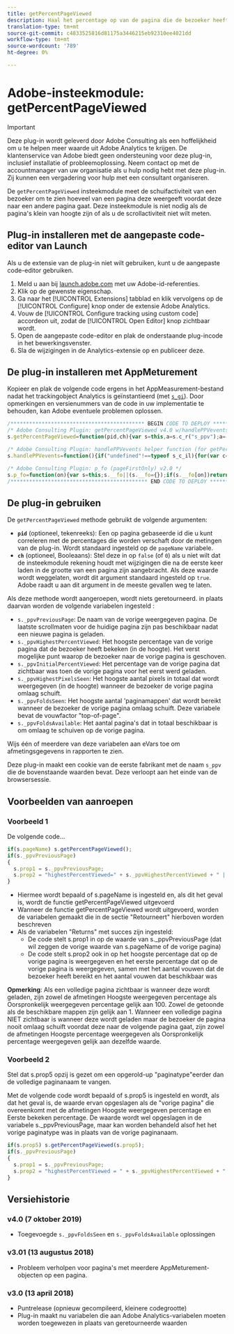 ```yaml
---
title: getPercentPageViewed
description: Haal het percentage op van de pagina die de bezoeker heeft weergegeven.
translation-type: tm+mt
source-git-commit: c4833525816d81175a3446215eb92310ee4021dd
workflow-type: tm+mt
source-wordcount: '789'
ht-degree: 0%

---
```



# Adobe-insteekmodule: getPercentPageViewed

>[!IMPORTANT]
>
>Deze plug-in wordt geleverd door Adobe Consulting als een hoffelijkheid om u te helpen meer waarde uit Adobe Analytics te krijgen. De klantenservice van Adobe biedt geen ondersteuning voor deze plug-in, inclusief installatie of probleemoplossing. Neem contact op met de accountmanager van uw organisatie als u hulp nodig hebt met deze plug-in. Zij kunnen een vergadering voor hulp met een consultant organiseren.

De `getPercentPageViewed` insteekmodule meet de schuifactiviteit van een bezoeker om te zien hoeveel van een pagina deze weergeeft voordat deze naar een andere pagina gaat. Deze insteekmodule is niet nodig als de pagina&#39;s klein van hoogte zijn of als u de scrollactiviteit niet wilt meten.

## Plug-in installeren met de aangepaste code-editor van Launch

Als u de extensie van de plug-in niet wilt gebruiken, kunt u de aangepaste code-editor gebruiken.

1. Meld u aan bij [launch.adobe.com](https://launch.adobe.com) met uw Adobe-id-referenties.
1. Klik op de gewenste eigenschap.
1. Ga naar het [!UICONTROL Extensions] tabblad en klik vervolgens op de [!UICONTROL Configure] knop onder de extensie Adobe Analytics.
1. Vouw de [!UICONTROL Configure tracking using custom code] accordeon uit, zodat de [!UICONTROL Open Editor] knop zichtbaar wordt.
1. Open de aangepaste code-editor en plak de onderstaande plug-incode in het bewerkingsvenster.
1. Sla de wijzigingen in de Analytics-extensie op en publiceer deze.

## De plug-in installeren met AppMeturement

Kopieer en plak de volgende code ergens in het AppMeasurement-bestand nadat het trackingobject Analytics is geïnstantieerd (met [`s_gi`](../functions/s-gi.md)). Door opmerkingen en versienummers van de code in uw implementatie te behouden, kan Adobe eventuele problemen oplossen.

```js
/******************************************* BEGIN CODE TO DEPLOY *******************************************/
/* Adobe Consulting Plugin: getPercentPageViewed v4.0 w/handlePPVevents helper function (Requires p_fo plug-in) */
s.getPercentPageViewed=function(pid,ch){var s=this,a=s.c_r("s_ppv");a=-1<a.indexOf(",")?a.split(","):[];a[0]=s.unescape(a[0]); pid=pid?pid:s.pageName?s.pageName:document.location.href;s.ppvChange="undefined"===typeof ch||!0==ch?!0:!1;if("undefined"=== typeof s.linkType||"o"!==s.linkType)s.ppvID&&s.ppvID===pid||(s.ppvID=pid,s.c_w("s_ppv",""),s.handlePPVevents()), s.p_fo("s_gppvLoad") &&window.addEventListener&&(window.addEventListener("load",s.handlePPVevents,!1),window.addEventListener("click",s.handlePPVevents, !1),window.addEventListener("scroll",s.handlePPVevents,!1)),s._ppvPreviousPage=a[0]?a[0]:"",s._ppvHighestPercentViewed=a[1]?a[1]:"",s._ppvInitialPercentViewed=a[2]?a[2]:"",s._ppvHighestPixelsSeen=a[3]?a[3]:"",s._ppvFoldsSeen=a[4]?a[4]:"",s._ppvFoldsAvailable=a[5]?a[5]:""};

/* Adobe Consulting Plugin: handlePPVevents helper function (for getPercentPageViewed v4.0 Plugin) */
s.handlePPVevents=function(){if("undefined"!==typeof s_c_il){for(var c=0,g=s_c_il.length;c<g;c++)if(s_c_il[c]&& (s_c_il[c].getPercentPageViewed||s_c_il[c].getPreviousPageActivity)){var s=s_c_il[c];break}if(s&&s.ppvID){var f=Math.max (Math.max(document.body.scrollHeight,document.documentElement.scrollHeight),Math.max(document.body.offsetHeight, document.documentElement.offsetHeight),Math.max(document.body.clientHeight,document.documentElement.clientHeight)),h= window.innerHeight||document.documentElement.clientHeight||document.body.clientHeight;c=(window.pageYOffset|| window.document.documentElement.scrollTop||window.document.body.scrollTop)+h;g=Math.min(Math.round(c/f*100),100);var k=Math.floor(c/h);h=Math.floor(f/h);var d="";if(!s.c_r("s_tp")||s.unescape(s.c_r("s_ppv").split(",")[0])!==s.ppvID||s.p_fo(s.ppvID) ||1==s.ppvChange&&s.c_r("s_tp")&&f!=s.c_r("s_tp")){(s.unescape(s.c_r("s_ppv").split(",")[0])!==s.ppvID||s.p_fo(s.ppvID+"1"))&&s.c_w("s_ips",c);if(s.c_r("s_tp")&&s.unescape(s.c_r("s_ppv").split(",")[0])===s.ppvID){s.c_r("s_tp");d=s.c_r("s_ppv");var e=-1< d.indexOf(",")?d.split(","):[];d=e[0]?e[0]:"";e=e[3]?e[3]:"";var l=s.c_r("s_ips");d=d+","+Math.round(e/f*100)+","+Math.round(l/ f*100)+","+e+","+k}s.c_w("s_tp",f)}else d=s.c_r("s_ppv");var b=d&&-1<d.indexOf(",")?d.split(",",6):[];f=0<b.length?b[0]: escape(s.ppvID);e=1<b.length?parseInt(b[1]):g;l=2<b.length?parseInt(b[2]):g;var m=3<b.length?parseInt(b[3]):c,n=4<b.length? parseInt(b[4]):k;b=5<b.length?parseInt(b[5]):h;0<g&&(d=f+","+(g>e?g:e)+","+l+","+(c>m?c:m)+","+(k>n?k:n)+","+(h>b?h:b)); s.c_w("s_ppv",d)}}};

/* Adobe Consulting Plugin: p_fo (pageFirstOnly) v2.0 */
s.p_fo=function(on){var s=this;s.__fo||(s.__fo={});if(s.__fo[on])return!1;s.__fo[on]={};return!0};
/******************************************** END CODE TO DEPLOY ********************************************/
```

## De plug-in gebruiken

De `getPercentPageViewed` methode gebruikt de volgende argumenten:

* **`pid`** (optioneel, tekenreeks):  Een op pagina gebaseerde id die u kunt correleren met de percentages die worden verschaft door de metingen van de plug-in.  Wordt standaard ingesteld op de `pageName` variabele.
* **`ch`** (optioneel, Booleaans):  Stel deze in op `false` (of `0`) als u niet wilt dat de insteekmodule rekening houdt met wijzigingen die na de eerste keer laden in de grootte van een pagina zijn aangebracht. Als deze waarde wordt weggelaten, wordt dit argument standaard ingesteld op `true`. Adobe raadt u aan dit argument in de meeste gevallen weg te laten.

Als deze methode wordt aangeroepen, wordt niets geretourneerd. in plaats daarvan worden de volgende variabelen ingesteld :

* `s._ppvPreviousPage`: De naam van de vorige weergegeven pagina. De laatste scrollmaten voor de huidige pagina zijn pas beschikbaar nadat een nieuwe pagina is geladen.
* `s._ppvHighestPercentViewed`: Het hoogste percentage van de vorige pagina dat de bezoeker heeft bekeken (in de hoogte). Het verst mogelijke punt waarop de bezoeker naar de vorige pagina is geschoven.
* `s._ppvInitialPercentViewed`: Het percentage van de vorige pagina dat zichtbaar was toen de vorige pagina voor het eerst werd geladen.
* `s._ppvHighestPixelsSeen`: Het hoogste aantal pixels in totaal dat wordt weergegeven (in de hoogte) wanneer de bezoeker de vorige pagina omlaag schuift.
* `s._ppvFoldsSeen`: Het hoogste aantal &#39;paginamappen&#39; dat wordt bereikt wanneer de bezoeker de vorige pagina omlaag schuift. Deze variabele bevat de vouwfactor &quot;top-of-page&quot;.
* `s._ppvFoldsAvailable`: Het aantal pagina&#39;s dat in totaal beschikbaar is om omlaag te schuiven op de vorige pagina.

Wijs één of meerdere van deze variabelen aan eVars toe om afmetingsgegevens in rapporten te zien.

Deze plug-in maakt een cookie van de eerste fabrikant met de naam `s_ppv` die de bovenstaande waarden bevat. Deze verloopt aan het einde van de browsersessie.

## Voorbeelden van aanroepen

### Voorbeeld 1

De volgende code...

```js
if(s.pageName) s.getPercentPageViewed();
if(s._ppvPreviousPage)
{
  s.prop1 = s._ppvPreviousPage;
  s.prop2 = "highestPercentViewed=" + s._ppvHighestPercentViewed + " | initialPercentViewed=" + s._ppvInitialPercentViewed + " + | foldsSeen=" + s._ppvFoldsSeen + " | foldsAvailable=" + s._ppvFoldsAvailable;
}
```

* Hiermee wordt bepaald of s.pageName is ingesteld en, als dit het geval is, wordt de functie getPercentPageViewed uitgevoerd
* Wanneer de functie getPercentPageViewed wordt uitgevoerd, worden de variabelen gemaakt die in de sectie &quot;Retourneert&quot; hierboven worden beschreven
* Als de variabelen &quot;Returns&quot; met succes zijn ingesteld:
   * De code stelt s.prop1 in op de waarde van s._ppvPreviousPage (dat wil zeggen de vorige waarde van s.pageName of de vorige pagina)
   * De code stelt s.prop2 ook in op het hoogste percentage dat op de vorige pagina is weergegeven en het eerste percentage dat op de vorige pagina is weergegeven, samen met het aantal vouwen dat de bezoeker heeft bereikt en het aantal vouwen dat beschikbaar was

**Opmerking**:  Als een volledige pagina zichtbaar is wanneer deze wordt geladen, zijn zowel de afmetingen Hoogste weergegeven percentage als Oorspronkelijk weergegeven percentage gelijk aan 100. Zowel de getoonde als de beschikbare mappen zijn gelijk aan 1.   Wanneer een volledige pagina NIET zichtbaar is wanneer deze wordt geladen maar de bezoeker de pagina nooit omlaag schuift voordat deze naar de volgende pagina gaat, zijn zowel de afmetingen Hoogste percentage weergegeven als Oorspronkelijk percentage weergegeven gelijk aan dezelfde waarde.

### Voorbeeld 2

Stel dat s.prop5 opzij is gezet om een opgerold-up &quot;paginatype&quot;eerder dan de volledige paginanaam te vangen.

Met de volgende code wordt bepaald of s.prop5 is ingesteld en wordt, als dat het geval is, de waarde ervan opgeslagen als de &quot;vorige pagina&quot; die overeenkomt met de afmetingen Hoogste weergegeven percentage en Eerste bekeken percentage.  De waarde wordt wel opgeslagen in de variabele s._ppvPreviousPage, maar kan worden behandeld alsof het het vorige paginatype was in plaats van de vorige paginanaam.

```js
if(s.prop5) s.getPercentPageViewed(s.prop5);
if(s._ppvPreviousPage)
{
  s.prop1 = s._ppvPreviousPage;
  s.prop2 = "highestPercentViewed = " + s._ppvHighestPercentViewed + " | initialPercentViewed=" + s._ppvInitialPercentViewed;
}
```

## Versiehistorie

### v4.0 (7 oktober 2019)

* Toegevoegde `s._ppvFoldsSeen` en `s._ppvFoldsAvailable` oplossingen

### v3.01 (13 augustus 2018)

* Probleem verholpen voor pagina&#39;s met meerdere AppMeturement-objecten op een pagina.

### v3.0 (13 april 2018)

* Puntrelease (opnieuw gecompileerd, kleinere codegrootte)
* Plug-in maakt nu variabelen die aan Adobe Analytics-variabelen moeten worden toegewezen in plaats van geretourneerde waarden
